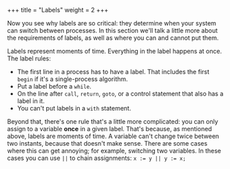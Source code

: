 +++
title = "Labels"
weight = 2
+++

Now you see why labels are so critical: they determine when your system can switch between processes. In this section we'll talk a little more about the requirements of labels, as well as where you can and cannot put them.

Labels represent moments of time. Everything in the label happens at once.
The label rules:

- The first line in a process has to have a label. That includes the first `begin` if it's a single-process algorithm.
- Put a label before a `while`.
- On the line after `call`, `return`, `goto`, or a control statement that also has a label in it.
- You can't put labels in a `with` statement.

Beyond that, there's one rule that's a little more complicated: you can only assign to a variable __once__ in a given label. That's because, as mentioned above, labels are moments of time. A variable can't change twice between two instants, because that doesn't make sense. There are some cases where this can get annoying; for example, switching two variables. In these cases you can use `||` to chain assignments: `x := y || y := x;`
